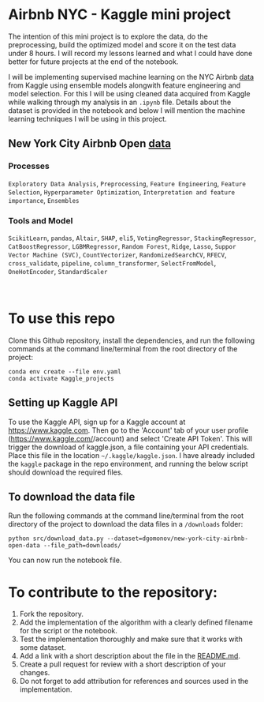 # Airbnb NYC - Kaggle mini project
The intention of this mini project is to explore the data, do the preprocessing, build the optimized model and score it on the test data under 8 hours. I will record my lessons learned and what I could have done better for future projects at the end of the notebook.

I will be implementing supervised machine learning on the NYC Airbnb [data](https://www.kaggle.com/dgomonov/new-york-city-airbnb-open-data) from Kaggle using ensemble models alongwith feature engineering and model selection. For this I will be using cleaned data acquired from Kaggle while walking through my analysis in an `.ipynb` file. Details about the dataset is provided in the notebook and below I will mention the machine learning techniques I will be using in this project. 


## New York City Airbnb Open [data](https://www.kaggle.com/dgomonov/new-york-city-airbnb-open-data)
### Processes
`Exploratory Data Analysis`, `Preprocessing`, `Feature Engineering`, `Feature Selection`, `Hyperparameter Optimization`, `Interpretation and feature importance`, `Ensembles`

### Tools and Model
`ScikitLearn`, `pandas`, `Altair`, `SHAP`, `eli5`, `VotingRegressor`, `StackingRegressor`, `CatBoostRegressor`, `LGBMRegressor`, `Random Forest`, `Ridge`, `Lasso`, `Suppor Vector Machine (SVC)`, `CountVectorizer`, `RandomizedSearchCV`, `RFECV`, `cross_validate`, `pipeline`, `column_transformer`, `SelectFromModel`, `OneHotEncoder`, `StandardScaler`

<br>

# To use this repo
Clone this Github repository, install the dependencies, and run the 
following commands at the command line/terminal from the root directory of the project:

```
conda env create --file env.yaml
conda activate Kaggle_projects
```
## Setting up Kaggle API
To use the Kaggle API, sign up for a Kaggle account at https://www.kaggle.com. Then go to the 'Account' tab of your user profile (https://www.kaggle.com/<username>/account) and select 'Create API Token'. This will trigger the download of kaggle.json, a file containing your API credentials. Place this file in the location `~/.kaggle/kaggle.json`. I have already included the `kaggle` package in the repo environment, and running the below script should download the required files. 

## To download the data file
Run the following commands at the command line/terminal from the root directory of the project to download the data files in a `/downloads` folder:
```
python src/download_data.py --dataset=dgomonov/new-york-city-airbnb-open-data --file_path=downloads/
```

You can now run the notebook file.


# To contribute to the repository:
1. Fork the repository.
2. Add the implementation of the algorithm with a clearly defined filename for the script or the notebook.
3. Test the implementation thoroughly and make sure that it works with some dataset.
4. Add a link with a short description about the file in the [README.md](https://github.com/artanzand/Kaggle_projects/blob/main/README.md).
5. Create a pull request for review with a short description of your changes.
6. Do not forget to add attribution for references and sources used in the implementation.
